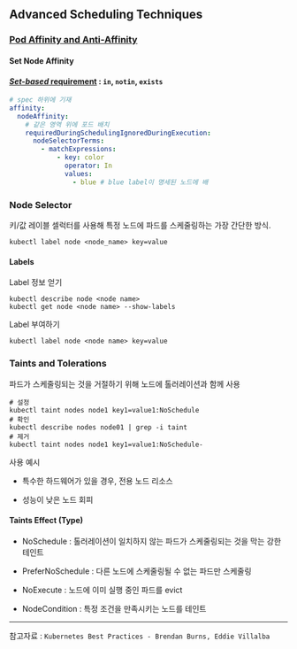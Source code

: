 ## Advanced Scheduling Techniques

### [Pod Affinity and Anti-Affinity](https://kubernetes.io/docs/concepts/scheduling-eviction/assign-pod-node/#affinity-and-anti-affinity)

#### Set Node Affinity

#### [_Set-based_ requirement](https://kubernetes.io/docs/concepts/overview/working-with-objects/labels/#set-based-requirement) : `in`, `notin`, `exists`

```yaml
# spec 하위에 기재
affinity:
  nodeAffinity:
    # 같은 영역 위에 포드 배치
    requiredDuringSchedulingIgnoredDuringExecution:
      nodeSelectorTerms:
        - matchExpressions:
            - key: color
              operator: In
              values:
                - blue # blue label이 명세된 노드에 배
```

### Node Selector

키/값 레이블 셀럭터를 사용해 특정 노드에 파드를 스케줄링하는 가장 간단한 방식.

```shell
kubectl label node <node_name> key=value
```

#### Labels

Label 정보 얻기

```shell
kubectl describe node <node name>
kubectl get node <node name> --show-labels
```

Label 부여하기

```shell
kubectl label node <node name> key=value
```

### Taints and Tolerations

파드가 스케줄링되는 것을 거절하기 위해 노드에 톨러레이션과 함께 사용

```shell
# 설정
kubectl taint nodes node1 key1=value1:NoSchedule
# 확인
kubectl describe nodes node01 | grep -i taint
# 제거
kubectl taint nodes node1 key1=value1:NoSchedule-
```

사용 예시

- 특수한 하드웨어가 있을 경우, 전용 노드 리소스

- 성능이 낮은 노드 회피

#### Taints Effect (Type)

- NoSchedule : 톨러레이션이 일치하지 않는 파드가 스케줄링되는 것을 막는 강한 테인트

- PreferNoSchedule : 다른 노드에 스케줄링될 수 없는 파드만 스케줄링

- NoExecute : 노드에 이미 실행 중인 파드를 evict

- NodeCondition : 특정 조건을 만족시키는 노드를 테인트

---

참고자료 : `Kubernetes Best Practices - Brendan Burns, Eddie Villalba`
